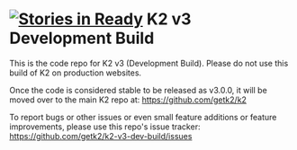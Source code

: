 [![Stories in Ready](https://badge.waffle.io/getk2/k2-v3-dev-build.png?label=ready&title=Ready)](https://waffle.io/getk2/k2-v3-dev-build)
K2 v3 Development Build
===============

This is the code repo for K2 v3 (Development Build). Please do not use this build of K2 on production websites.

Once the code is considered stable to be released as v3.0.0, it will be moved over to the main K2 repo at: https://github.com/getk2/k2

To report bugs or other issues or even small feature additions or feature improvements, please use this repo's issue tracker: https://github.com/getk2/k2-v3-dev-build/issues
